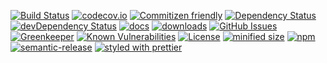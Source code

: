 [![Build Status](https://secure.travis-ci.org/arlac77/es6-modules-playground.png)](http://travis-ci.org/arlac77/es6-modules-playground)
[![codecov.io](http://codecov.io/github/arlac77/es6-modules-playground/coverage.svg?branch=master)](http://codecov.io/github/arlac77/es6-modules-playground?branch=master)
[![Commitizen friendly](https://img.shields.io/badge/commitizen-friendly-brightgreen.svg)](http://commitizen.github.io/cz-cli/)
[![Dependency Status](https://david-dm.org/arlac77/es6-modules-playground.svg)](https://david-dm.org/arlac77/es6-modules-playground)
[![devDependency Status](https://david-dm.org/arlac77/es6-modules-playground/dev-status.svg)](https://david-dm.org/arlac77/es6-modules-playground#info=devDependencies)
[![docs](http://inch-ci.org/github/arlac77/es6-modules-playground.svg?branch=master)](http://inch-ci.org/github/arlac77/es6-modules-playground)
[![downloads](http://img.shields.io/npm/dm/es6-modules-playground.svg?style=flat-square)](https://npmjs.org/package/es6-modules-playground)
[![GitHub Issues](https://img.shields.io/github/issues/arlac77/es6-modules-playground.svg?style=flat-square)](https://github.com/arlac77/es6-modules-playground/issues)
[![Greenkeeper](https://badges.greenkeeper.io/arlac77/es6-modules-playground.svg)](https://greenkeeper.io/)
[![Known Vulnerabilities](https://snyk.io/test/github/arlac77/es6-modules-playground/badge.svg)](https://snyk.io/test/github/arlac77/es6-modules-playground)
[![License](https://img.shields.io/badge/License-BSD%203--Clause-blue.svg)](https://opensource.org/licenses/BSD-3-Clause)
[![minified size](https://badgen.net/bundlephobia/min/es6-modules-playground)](https://bundlephobia.com/result?p=es6-modules-playground)
[![npm](https://img.shields.io/npm/v/es6-modules-playground.svg)](https://www.npmjs.com/package/es6-modules-playground)
[![semantic-release](https://img.shields.io/badge/%20%20%F0%9F%93%A6%F0%9F%9A%80-semantic--release-e10079.svg)](https://github.com/arlac77/es6-modules-playground)
[![styled with prettier](https://img.shields.io/badge/styled_with-prettier-ff69b4.svg)](https://github.com/prettier/prettier)

